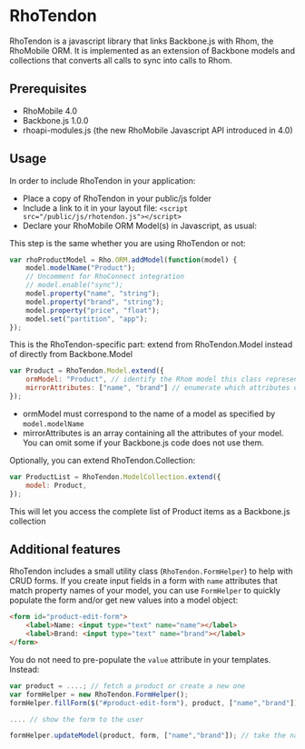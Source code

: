 RhoTendon
=========

RhoTendon is a javascript library that links Backbone.js with Rhom, the RhoMobile ORM. It is implemented as an extension of Backbone models and collections that converts all calls to sync into calls to Rhom.

## Prerequisites

* RhoMobile 4.0
* Backbone.js 1.0.0
* rhoapi-modules.js (the new RhoMobile Javascript API introduced in 4.0)

## Usage

In order to include RhoTendon in your application:

* Place a copy of RhoTendon in your public/js folder
* Include a link to it in your layout file: `<script src="/public/js/rhotendon.js"></script>`
* Declare your RhoMobile ORM Model(s) in Javascript, as usual:

This step is the same whether you are using RhoTendon or not:

```javascript
var rhoProductModel = Rho.ORM.addModel(function(model) {
	model.modelName("Product");
	// Uncomment for RhoConnect integration
	// model.enable("sync");
	model.property("name", "string");
	model.property("brand", "string");
	model.property("price", "float");
	model.set("partition", "app");
});
```

This is the RhoTendon-specific part: extend from RhoTendon.Model instead of directly from Backbone.Model

```javascript
var Product = RhoTendon.Model.extend({
	ormModel: "Product", // identify the Rhom model this class represents
	mirrorAttributes: ["name", "brand"] // enumerate which attributes our Backbone model will care about
});
```

* ormModel must correspond to the name of a model as specified by `model.modelName`
* mirrorAttributes is an array containing all the attributes of your model. You can omit some if your Backbone.js code does not use them.

Optionally, you can extend RhoTendon.Collection:

```javascript
var ProductList = RhoTendon.ModelCollection.extend({
	model: Product,
});
```

This will let you access the complete list of Product items as a Backbone.js collection

## Additional features

RhoTendon includes a small utility class (`RhoTendon.FormHelper`) to help with CRUD forms. If you create input fields in a form with `name` attributes that match property names of your model, you can use `FormHelper` to quickly populate the form and/or get new values into a model object:

```html
<form id="product-edit-form">
	<label>Name: <input type="text" name="name"></label>
	<label>Brand: <input type="text" name="brand"></label>
</form>
```

You do not need to pre-populate the `value` attribute in your templates. Instead:

```javascript
var product = ....; // fetch a product or create a new one
var formHelper = new RhoTendon.FormHelper();
formHelper.fillForm($("#product-edit-form"), product, ["name","brand"]); // take the name and brand attributes from the model and put their values in the input elements with the same names

.... // show the form to the user

formHelper.updateModel(product, form, ["name","brand"]); // take the name and brand values from the form and update the model with them
```